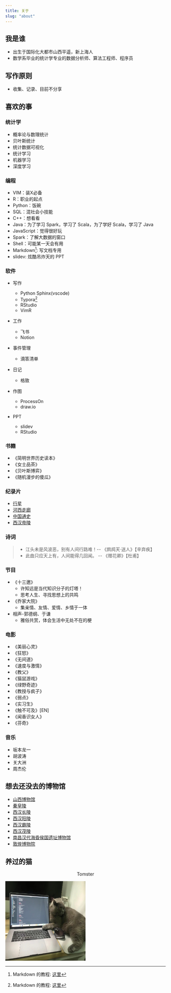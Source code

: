 ```yaml
---
title: 关于
slug: "about"
---
```


## 我是谁

- 出生于国际化大都市山西平遥，新上海人
- 数学系毕业的统计学专业的数据分析师、算法工程师、程序员


<!-- ## 我的用户画像

| 标签             | 标签属性               |
|-----------------|-----------------------|
| 性别             | 男性                  |
| 年龄             | 80后                  |
| 职业             | 算法工程师             |
| 居住地           | 上海                   |
| 是否常去星巴克     | 常去星巴克             |
| 常去城市          | 平遥                  |
| 常住酒店水平       | 中低档                |
| 使用的通信运营商    | 中国联通,4G,高流量用户 |
| 住房情况           | 自由住房             |
| 喜欢的电视剧类型    | 不爱看电视剧          |
| 驾照情况           | 在学车               |
| 关注话题           | 键盘/电子产品         |
| 做饭              | 喜欢做菜              |
| 消费情况           | 喜欢手机支付          |
| 使用银行          | 中国工商银行           |
| 是否炒股          | 不炒                  |
| 是否爱打扮        | 不爱打扮               |
| 喜欢的化妆品品牌   | 欧莱雅                 |
| 看电影           | 喜欢看电影              |
| 是否有孩子        | 否                    |
| 孩子年龄          | 0                    |
| 运动             | 慢跑                  |
| 作息情况          | 早9点,晚12点           | -->


## 写作原则

- 收集、记录、目前不分享

## 喜欢的事

### 统计学

- 概率论与数理统计
- 贝叶斯统计
- 统计数据可视化
- 统计学习
- 机器学习
- 深度学习

### 编程

- VIM：装X必备
- R：职业的起点
- Python：饭碗
- SQL：混社会小技能
- C++：想看看
- Java：为了学习 Spark，学习了 Scala，为了学好 Scala，学习了 Java
- JavaScript：觉得很好玩
- Spark：了解大数据的窗口
- Shell：可能某一天会有用
- Markdown[^markdown]: 写文档专用
- slidev: 炫酷吊炸天的 PPT

### 软件

- 写作
    
    * Python Sphinx(vscode)
    * Typora[^markdown]
    * RStudio
    * VimR

- 工作

    * 飞书
    * Notion

- 事件管理

    * 滴答清单

- 日记

    * 格致

- 作图
    
    * ProcessOn
    * draw.io

* PPT
  
    - slidev
    - RStudio
  

### 书籍

* 《简明世界历史读本》
* 《女士品茶》
* 《贝叶斯博弈》
* 《随机漫步的傻瓜》

### 纪录片

- [行星](https://v.qq.com/x/search/?q=%E8%A1%8C%E6%98%9F&stag=0&smartbox_ab=)
- [河西走廊](https://www.bilibili.com/bangumi/media/md20790/?spm_id_from=666.25.b_6d656469615f6d6f64756c65.2)
- [中国通史](https://www.bilibili.com/bangumi/media/md28229010/?spm_id_from=666.25.b_6d656469615f6d6f64756c65.2)
- [西汉帝陵]()

### 诗词

> - 江头未是风波恶，别有人间行路难！-- 《鹧鸪天·送人》【辛弃疾】
> - 此曲只应天上有，人间能得几回闻。 -- 《赠花卿》【杜甫】

### 节目

- 《十三邀》
    - 许知远是当代知识分子的灯塔！
    - 思考人生、寻找思想上的共鸣
- 《乔家大院》
    - 集亲情、友情、爱情、乡情于一体
- 相声-郭德纲、于谦
    - 雅俗共赏，体会生活中无处不在的梗

### 电影

- 《美丽心灵》
- 《狂怒》
- 《无间道》
- 《速度与激情》
- 《教父》
- 《猫鼠游戏》
- 《绿野奇迹》
- 《教授与疯子》
- 《弱点》
- 《实习生》
- 《触不可及》[EN]
- 《闻香识女人》
- 《芬奇》

### 音乐

- 坂本龙一
- 胡波涛
- 关大洲
- 周杰伦

## 想去还没去的博物馆

- [山西博物馆]()
- [秦皇陵]()
- [西汉长陵]()
- [西汉阳陵]()
- [西汉霸陵]()
- [西汉茂陵]()
- [南昌汉代海昏侯国遗址博物馆](http://www.hhhmuseum.cn/)
- [敦煌博物院]()

## 养过的猫

<p>
    <center>
        Tomster
    </center>
</p>

<img src="/images/tomster1.jpeg" width=50% height="250px" />


<!-- 
<img src="/images/tomster2.jpeg" width=49% height="270px" />
<img src="/images/tomster3.jpeg" width=49% />
<img src="/images/tomster4.jpeg" width=49% />
<img src="/images/tomster5.jpeg" width=32% height="260px" />
<img src="/images/tomster6.jpeg" width=34% height="260px" />
<img src="/images/tomster7.jpeg" width=32% height="260px" /> -->





[^markdown]: Markdown 的教程: [这里](https://www.imooc.com/wiki/markdownlesson/markdownoverview.html)
